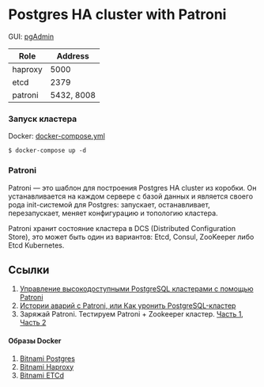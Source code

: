 # Postgres HA cluster with Patroni

GUI: [pgAdmin](https://www.pgadmin.org/)

| Role    | Address    |
|---------|------------|
| haproxy | 5000       |
| etcd    | 2379       |
| patroni | 5432, 8008 |

### Запуск кластера

Docker: [docker-compose.yml](docker/docker-compose.yml)

```shell
$ docker-compose up -d
```

### Patroni

Patroni — это шаблон для построения Postgres HA cluster из коробки. Он устанавливается на каждом сервере с базой
данных и является своего рода init-системой для Postgres: запускает, останавливает, перезапускает, меняет конфигурацию и
топологию кластера.

Patroni хранит состояние кластера в DCS (Distributed Configuration Store), это может быть один из вариантов: Etcd,
Consul, ZooKeeper либо Etcd Kubernetes.

## Ссылки

1. [Управление высокодоступными PostgreSQL кластерами с помощью Patroni](https://habr.com/ru/post/504044/)
2. [Истории аварий с Patroni, или Как уронить PostgreSQL-кластер](https://habr.com/ru/company/oleg-bunin/blog/489206/)
3. Заряжай Patroni. Тестируем Patroni + Zookeeper
   кластер. [Часть 1](https://habr.com/ru/company/vsrobotics/blog/534828/), [Часть 2](https://habr.com/ru/company/vsrobotics/blog/534840/)

#### Образы Docker

1. [Bitnami Postgres](https://hub.docker.com/r/bitnami/postgres)
2. [Bitnami Haproxy](https://hub.docker.com/r/bitnami/haproxy)
2. [Bitnami ETCd](https://hub.docker.com/r/bitnami/etcd)